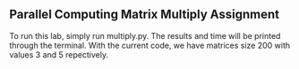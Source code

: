 ## Parallel Computing Matrix Multiply Assignment

To run this lab, simply run multiply.py. The results and time will be printed through the terminal. With the current code, we have matrices size 200 with values 3 and 5 repectively. 




